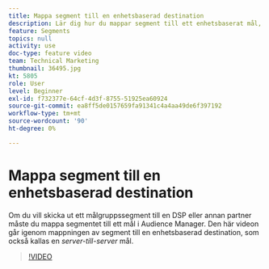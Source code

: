 ```yaml
---
title: Mappa segment till en enhetsbaserad destination
description: Lär dig hur du mappar segment till ett enhetsbaserat mål, även kallat _server-to-server_-mål. Om du vill skicka ett målgruppssegment till en DSP eller annan partner måste du mappa segmentet till ett mål i Audience Manager.
feature: Segments
topics: null
activity: use
doc-type: feature video
team: Technical Marketing
thumbnail: 36495.jpg
kt: 5805
role: User
level: Beginner
exl-id: f732377e-64cf-4d3f-8755-51925ea60924
source-git-commit: ea8ff5de0157659fa91341c4a4aa49de6f397192
workflow-type: tm+mt
source-wordcount: '90'
ht-degree: 0%

---
```


# Mappa segment till en enhetsbaserad destination

Om du vill skicka ut ett målgruppssegment till en DSP eller annan partner måste du mappa segmentet till ett mål i Audience Manager. Den här videon går igenom mappningen av segment till en enhetsbaserad destination, som också kallas en _server-till-server_ mål.

>[!VIDEO](https://video.tv.adobe.com/v/36495/?quality=12&learn=on)
